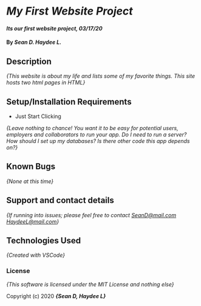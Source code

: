 # _My First Website Project_

#### _Its our first website project, 03/17/20_

#### By _**Sean D. Haydee L.**_

## Description

_{This website is about my life and lists some of my favorite things. This site hosts two html pages in HTML}_

## Setup/Installation Requirements

* Just Start Clicking

_{Leave nothing to chance! You want it to be easy for potential users, employers and collaborators to run your app. Do I need to run a server? How should I set up my databases? Is there other code this app depends on?}_

## Known Bugs

_{None at this time}_

## Support and contact details

_{If running into issues; please feel free to contact
SeanD@mail.com
HaydeeL@mail.com}_

## Technologies Used

_{Created with VSCode}_

### License

*{This software is licensed under the MIT License and nothing else}*

Copyright (c) 2020 **_{Sean D, Haydee L}_**